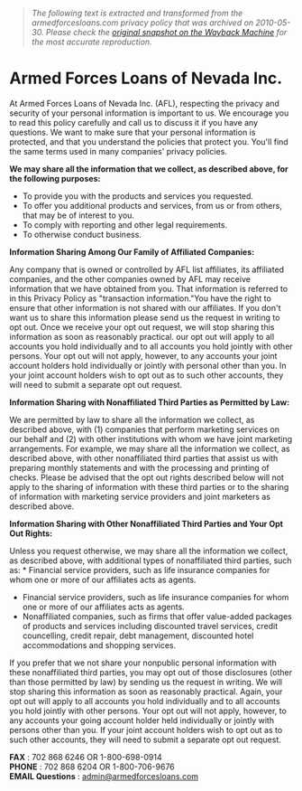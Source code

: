 > *The following text is extracted and transformed from the armedforcesloans.com privacy policy that was archived on 2010-05-30. Please check the [original snapshot on the Wayback Machine](https://web.archive.org/web/20100530101850id_/http%3A//www.armedforcesloans.com/PrivacyPolicy.aspx) for the most accurate reproduction.*

# Armed Forces Loans of Nevada Inc.

At Armed Forces Loans of Nevada Inc. (AFL), respecting the privacy and security of your personal information is important to us. We encourage you to read this policy carefully and call us to discuss it if you have any questions. We want to make sure that your personal information is protected, and that you understand the policies that protect you. You'll find the same terms used in many companies' privacy policies.

 **We may share all the information that we collect, as described above, for the following purposes:**

  * To provide you with the products and services you requested.
  * To offer you additional products and services, from us or from others, that may be of interest to you.
  * To comply with reporting and other legal requirements.
  * To otherwise conduct business.



**Information Sharing Among Our Family of Affiliated Companies:**

Any company that is owned or controlled by AFL list affiliates, its affiliated companies, and the other companies owned by AFL may receive information that we have obtained from you. That information is referred to in this Privacy Policy as "transaction information."You have the right to ensure that other information is not shared with our affiliates. If you don't want us to share this information please send us the request in writing to opt out. Once we receive your opt out request, we will stop sharing this information as soon as reasonably practical. our opt out will apply to all accounts you hold individually and to all accounts you hold jointly with other persons. Your opt out will not apply, however, to any accounts your joint account holders hold individually or jointly with personal other than you. In your joint account holders wish to opt out as to such other accounts, they will need to submit a separate opt out request. 

**Information Sharing with Nonaffiliated Third Parties as Permitted by Law:**

We are permitted by law to share all the information we collect, as described above, with (1) companies that perform marketing services on our behalf and (2) with other institutions with whom we have joint marketing arrangements. For example, we may share all the information we collect, as described above, with other nonaffiliated third parties that assist us with preparing monthly statements and with the processing and printing of checks. Please be advised that the opt out rights described below will not apply to the sharing of information with these third parties or to the sharing of information with marketing service providers and joint marketers as described above. 

**Information Sharing with Other Nonaffiliated Third Parties and Your Opt Out Rights:**

Unless you request otherwise, we may share all the information we collect, as described above, with additional types of nonaffiliated third parties, such as: * Financial service providers, such as life insurance companies for whom one or more of our affiliates acts as agents.

  * Financial service providers, such as life insurance companies for whom one or more of our affiliates acts as agents.
  * Nonaffiliated companies, such as firms that offer value-added packages of products and services including discounted travel services, credit councelling, credit repair, debt management, discounted hotel accommodations and shopping services.



If you prefer that we not share your nonpublic personal information with these nonaffiliated third parties, you may opt out of those disclosures (other than those permitted by law) by sending us the request in writing. We will stop sharing this information as soon as reasonably practical. Again, your opt out will apply to all accounts you hold individually and to all accounts you hold jointly with other persons. Your opt out will not apply, however, to any accounts your going account holder held individually or jointly with persons other than you. If your joint account holders wish to opt out as to such other accounts, they will need to submit a separate opt out request. 

**FAX** : 702 868 6246 OR 1-800-698-0914  
**PHONE** : 702 868 6204 OR 1-800-706-9676  
**EMAIL Questions** : [admin@armedforcesloans.com](mailto:admin@armedforcesloans.com)
